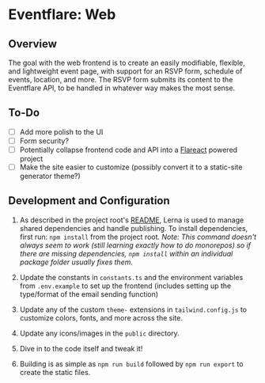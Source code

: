 # Eventflare: Web

## Overview

The goal with the web frontend is to create an easily modifiable, flexible, and lightweight event page, with support for an RSVP form, schedule of events, location, and more. The RSVP form submits its content to the Eventflare API, to be handled in whatever way makes the most sense.

## To-Do

- [ ] Add more polish to the UI
- [ ] Form security?
- [ ] Potentially collapse frontend code and API into a [Flareact](https://flareact.com/) powered project
- [ ] Make the site easier to customize (possibly convert it to a static-site generator theme?)

## Development and Configuration

1. As described in the project root's [README](https://github.com/CS-5/eventflare), Lerna is used to manage shared dependencies and handle publishing. To install dependencies, first run: `npm install` from the project root. _Note: This command doesn't always seem to work (still learning exactly how to do monorepos) so if there are missing dependencies, `npm install` within an individual package folder usually fixes them._

2. Update the constants in `constants.ts` and the environment variables from `.env.example` to set up the frontend (includes setting up the type/format of the email sending function)

3. Update any of the custom `theme-` extensions in `tailwind.config.js` to customize colors, fonts, and more across the site.

4. Update any icons/images in the `public` directory.

5. Dive in to the code itself and tweak it!

6. Building is as simple as `npm run build` followed by `npm run export` to create the static files.
